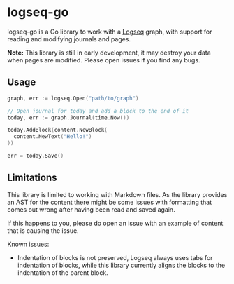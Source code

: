 # logseq-go

logseq-go is a Go library to work with a [Logseq](https://logseq.com) graph,
with support for reading and modifying journals and pages.

**Note:** This library is still in early development, it may destroy your data
when pages are modified. Please open issues if you find any bugs.

## Usage

```go
graph, err := logseq.Open("path/to/graph")

// Open journal for today and add a block to the end of it
today, err := graph.Journal(time.Now())

today.AddBlock(content.NewBlock(
  content.NewText("Hello!")
))

err = today.Save()
```

## Limitations

This library is limited to working with Markdown files. As the library provides
an AST for the content there might be some issues with formatting that comes
out wrong after having been read and saved again.

If this happens to you, please do open an issue with an example of content
that is causing the issue.

Known issues:

- Indentation of blocks is not preserved, Logseq always uses tabs for
  indentation of blocks, while this library currently aligns the blocks to
  the indentation of the parent block.
